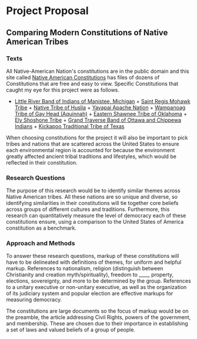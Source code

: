 # Project Proposal
## Comparing Modern Constitutions of Native American Tribes

### Texts

All Native-American Nation's constitutions are in the public domain and this site called [Native American Constitutions](https://thorpe.law.ou.edu/const.html)
has files of dozens of Constitutions that are free and easy to view. 
Specific Constitutions that caught my eye for this project were as follows.
   + [Little River Band of Indians of Manistee, Michigan](https://thorpe.law.ou.edu/constitution/ottawa2.html)
    + [Saint Regis Mohawk Tribe](https://thorpe.law.ou.edu/constitution/stregisconst.html)
    + [Native Tribe of Huslia](https://thorpe.law.ou.edu/constitution/huslia/index.html)
    + [Yavapai Apache Nation](https://thorpe.law.ou.edu/constitution/Yavapai/YAconst.html#preamble)
    + [Wampanoag Tribe of Gay Head (Aquinnah)](https://thorpe.law.ou.edu/constitution/wampanoag/index.html)
    + [Eastern Shawnee Tribe of Oklahoma](https://thorpe.law.ou.edu/constitution/eastshawcons.html)
    + [Ely Shoshone Tribe](https://thorpe.law.ou.edu/constitution/shoshone/sh-const.html)
    + [Grand Traverse Band of Ottawa and Chippewa Indians](https://thorpe.law.ou.edu/constitution/GTBcons3.html)
    + [Kickapoo Traditional Tribe of Texas](https://thorpe.law.ou.edu/constitution/kickapoo/index.html)
 
 When choosing constitutions for the project it will also be important to pick tribes and nations
 that are scattered across the United States to ensure each environmental region is accounted for because 
 the environment greatly affected ancient tribal traditions and lifestyles, which would be reflected in their constitution.
 
 ### Research Questions
 The purpose of this research would be to identify similar themes across  Native American tribes.
 All these nations are so unique and diverse, so identifying similarities in their constitutions
  will tie together core beliefs across groups of different cultures and traditions.
  Furthermore, this research can quantitatively measure the level of democracy each of these constitutions ensure, using a comparison to the United States of America constitution as a benchmark.
  
  
  ### Approach and Methods
  To answer these research questions, markup of these constitutions will have to be delineated with definitions of themes, for uniform and helpful markup.
  References to nationalism, religion (distinguish between Christianity and creation myth/spirituality), freedom to ____, property, elections, sovereignty, and more to be determined by the group.
  References to a unitary executive or non-unitary executive, as well as the organization of its judiciary system and popular election are effective markups for measuring democracy.
   
  
  The constitutions are large documents so the focus of markup would be on the preamble, the article addressing Civil Rights, powers of the government, and membership.
  These are chosen due to their importance in establishing a set of laws and valued beliefs of a group of people.